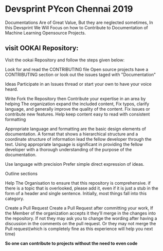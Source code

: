 # Devsprint PYcon Chennai 2019

Documentations Are of Great Value, But they are neglected sometimes, In this Devsprint We Will Focus on how to Contribute to Documentation of Machine Learning Opensource Projects.

## visit OOKAI Repository:
Visit the ookai Repository and follow the steps given below:

Look for and read the CONTRIBUTING file Open source projects have a CONTRIBUTING section or look out the issues taged with "Documentation"

Ideas Participate in an Issues thread or start your own to have your voice heard.

Write Fork the Repository then Contribute your expertise in an area by helping The organization expand the included content, Fix typos, clarify language, and generally improve the quality of the content. Fix issues or contribute new features. Help keep content easy to read with consistent formatting

Appropriate language and formatting are the basic design elements of documentation. A format that shows a hierarchical structure and a coordinate structure of information lead the fellow developer through the text. Using appropriate language is significant in providing the fellow developer with a thorough understanding of the purpose of the documentation.

Use language with precision Prefer simple direct expression of ideas.

Outline sections

Help The Organisation to ensure that this repository is comprehensive. if there is a topic that is overlooked, please add it, even if it is just a stub in the form of a header and single sentence. Initially, most things fall into this category.

Create a Pull Request Create a Pull Request after committing your work, If the Member of the organization accepts it they’ll merge in the changes into the repository. If not they may ask you to change the wording after having a discussion in the comments on the pull request. Or they may not merge the Pull request(which is completely fine as this experience will help you next time)

**So one can contribute to projects without the need to even code**



